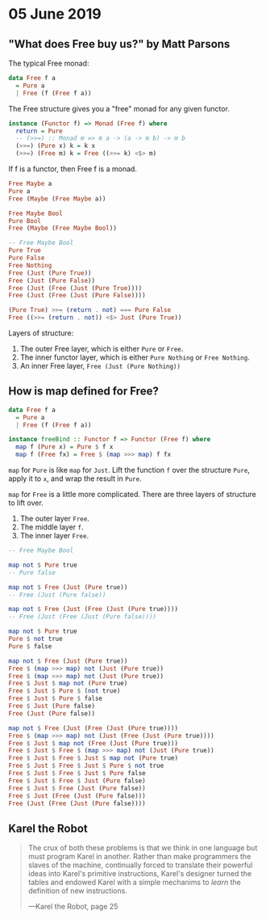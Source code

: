 # 05 June 2019

## "What does Free buy us?" by Matt Parsons

The typical Free monad:

```haskell
data Free f a
  = Pure a
  | Free (f (Free f a))
```

The Free structure gives you a "free" monad for any given functor.

```haskell
instance (Functor f) => Monad (Free f) where
  return = Pure
  -- (>>=) :: Monad m => m a -> (a -> m b) -> m b
  (>>=) (Pure x) k = k x
  (>>=) (Free m) k = Free ((>>= k) <$> m)
```

If f is a functor, then Free f is a monad.

```haskell
Free Maybe a
Pure a
Free (Maybe (Free Maybe a))

Free Maybe Bool
Pure Bool
Free (Maybe (Free Maybe Bool))

-- Free Maybe Bool
Pure True
Pure False
Free Nothing
Free (Just (Pure True))
Free (Just (Pure False))
Free (Just (Free (Just (Pure True))))
Free (Just (Free (Just (Pure False))))

(Pure True) >>= (return . not) === Pure False
Free ((>>= (return . not)) <$> Just (Pure True))
```

Layers of structure:

1. The outer Free layer, which is either `Pure` or `Free`.
1. The inner functor layer, which is either `Pure Nothing` or `Free Nothing`.
1. An inner Free layer, `Free (Just (Pure Nothing))`

## How is map defined for Free?

```purescript
data Free f a
  = Pure a
  | Free (f (Free f a))

instance freeBind :: Functor f => Functor (Free f) where
  map f (Pure x) = Pure $ f x
  map f (Free fx) = Free $ (map >>> map) f fx
```

`map` for `Pure` is like `map` for `Just`.
Lift the function `f` over the structure `Pure`, apply it to `x`, and wrap the
result in `Pure`.

`map` for `Free` is a little more complicated.
There are three layers of structure to lift over.

1. The outer layer `Free`.
1. The middle layer `f`.
1. The inner layer `Free`.

```purescript
-- Free Maybe Bool

map not $ Pure true
-- Pure false

map not $ Free (Just (Pure true))
-- Free (Just (Pure false))

map not $ Free (Just (Free (Just (Pure true))))
-- Free (Just (Free (Just (Pure false))))
```

```purescript
map not $ Pure true 
Pure $ not true
Pure $ false

map not $ Free (Just (Pure true)) 
Free $ (map >>> map) not (Just (Pure true))
Free $ (map >>> map) not (Just (Pure true))
Free $ Just $ map not (Pure true)
Free $ Just $ Pure $ (not true)
Free $ Just $ Pure $ false
Free $ Just (Pure false)
Free (Just (Pure false))
```

```purescript
map not $ Free (Just (Free (Just (Pure true))))
Free $ (map >>> map) not (Just (Free (Just (Pure true))))  
Free $ Just $ map not (Free (Just (Pure true)))  
Free $ Just $ Free $ (map >>> map) not (Just (Pure true))  
Free $ Just $ Free $ Just $ map not (Pure true)  
Free $ Just $ Free $ Just $ Pure $ not true  
Free $ Just $ Free $ Just $ Pure false
Free $ Just $ Free $ Just (Pure false)
Free $ Just $ Free (Just (Pure false))
Free $ Just (Free (Just (Pure false)))
Free (Just (Free (Just (Pure false))))
```

## Karel the Robot

> The crux of both these problems is that we think in one language but must 
> program Karel in another.
> Rather than make programmers the slaves of the machine, continually forced to
> translate their powerful ideas into Karel's primitive instructions, Karel's
> designer turned the tables and endowed Karel with a simple mechanims to 
> _learn_ the definition of new instructions.
>
> &mdash;Karel the Robot, page 25
